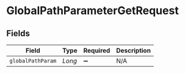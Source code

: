# GlobalPathParameterGetRequest


## Fields

| Field              | Type               | Required           | Description        |
| ------------------ | ------------------ | ------------------ | ------------------ |
| `globalPathParam`  | *Long*             | :heavy_minus_sign: | N/A                |